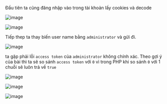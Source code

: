 Đầu tiên ta cũng đăng nhập vào trong tài khoản lấy cookies và decode

![image](https://user-images.githubusercontent.com/63194321/133049674-4b6bc96f-4d59-4423-8950-57b0172f117c.png)

![image](https://user-images.githubusercontent.com/63194321/133049709-817a7db4-66bd-4c34-ad88-00128e465f02.png)

Tiếp thep ta thay biến user name bằng `administrator` và gửi đi.

![image](https://user-images.githubusercontent.com/63194321/133050133-0375021e-3c7a-4897-98e9-c87d26f7e682.png)

ta gặp phải lỗi `access token` của `administrator` không chính xác. Theo gợi ý của bài thì ta sẽ so sánh `access token` với `0` vì trong PHP khi so sánh `0` với 1 chuỗi sẽ luôn trả về `true`

![image](https://user-images.githubusercontent.com/63194321/133052808-a8e3d252-cdb7-4957-bf51-3c40dbeec0ff.png)

![image](https://user-images.githubusercontent.com/63194321/133052873-04117deb-3cd7-4b21-9db8-eeb0728f22f3.png)

![image](https://user-images.githubusercontent.com/63194321/133053123-7585abea-ad72-4b8e-b63d-a77da3425b56.png)
